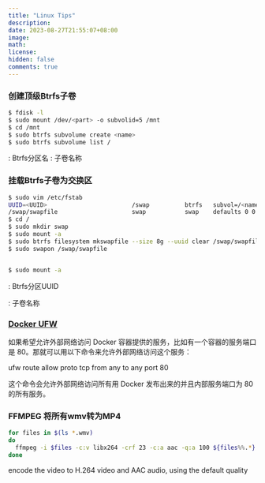 ```yaml
---
title: "Linux Tips"
description: 
date: 2023-08-27T21:55:07+08:00
image: 
math: 
license: 
hidden: false
comments: true
---
```


### 创建顶级Btrfs子卷

```bash
$ fdisk -l
$ sudo mount /dev/<part> -o subvolid=5 /mnt
$ cd /mnt
$ sudo btrfs subvolume create <name>
$ sudo btrfs subvolume list /
```

<part>: Btrfs分区名
<name>: 子卷名称

### 挂载Btrfs子卷为交换区

```bash
$ sudo vim /etc/fstab
UUID=<UUID>                        /swap          btrfs   subvol=/<name>,defaults 0 0
/swap/swapfile                     swap           swap    defaults 0 0
$ cd /
$ sudo mkdir swap
$ sudo mount -a
$ sudo btrfs filesystem mkswapfile --size 8g --uuid clear /swap/swapfile
$ sudo swapon /swap/swapfile


$ sudo mount -a
```

<UUID> : Btrfs分区UUID

<name>: 子卷名称

### [Docker UFW](https://github.com/chaifeng/ufw-docker?tab=readme-ov-file#ufw-docker-%E5%B7%A5%E5%85%B7)

如果希望允许外部网络访问 Docker 容器提供的服务，比如有一个容器的服务端口是 80。那就可以用以下命令来允许外部网络访问这个服务：

ufw route allow proto tcp from any to any port 80

这个命令会允许外部网络访问所有用 Docker 发布出来的并且内部服务端口为 80 的所有服务。

### FFMPEG 将所有wmv转为MP4
```bash
for files in $(ls *.wmv)
do
  ffmpeg -i $files -c:v libx264 -crf 23 -c:a aac -q:a 100 ${files%%.*}.mp4
done
```

encode the video to H.264 video and AAC audio, using the default quality
